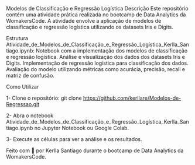 Modelos de Classificação e Regressão Logística
Descrição
Este repositório contém uma atividade prática realizada no bootcamp de Data Analytics da WomakersCode. A atividade envolve a aplicação de modelos de classificação e regressão logística utilizando os datasets Iris e Digits.

Estrutura
Atividade_de_Modelos_de_Classificação_e_Regressão_Logística_Kerlla_Santiago.ipynb: Notebook com a implementação dos modelos de classificação e regressão logística.
Análise e visualização dos dados dos datasets Iris e Digits.
Implementação de regressão logística para classificação dos dados.
Avaliação do modelo utilizando métricas como acurácia, precisão, recall e matriz de confusão.

Como Utilizar

1- Clone o repositório:
git clone https://github.com/kerllare/Modelos-de-Regressao.git

2- Abra o notebook Atividade_de_Modelos_de_Classificação_e_Regressão_Logística_Kerlla_Santiago.ipynb no Jupyter Notebook ou Google Colab.

3- Execute as células para ver a análise e os resultados.

Feito com 💜 por Kerlla Santiago durante o bootcamp de Data Analytics da WomakersCode.
